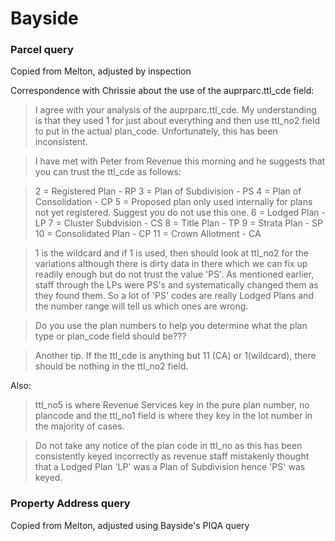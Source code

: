# Bayside

### Parcel query

Copied from Melton, adjusted by inspection


Correspondence with Chrissie about the use of the auprparc.ttl_cde field:

> I agree with your analysis of the auprparc.ttl_cde.  My understanding is that they used 1 for just about everything and then use ttl_no2 field to put in the actual plan_code.  Unfortunately, this has been inconsistent.

> I have met with Peter from Revenue this morning and he suggests that you can trust the ttl_cde as follows:

> 2 = Registered Plan - RP
> 3 = Plan of Subdivision - PS
> 4 = Plan of Consolidation - CP
> 5 = Proposed plan only used internally for plans not yet registered.  Suggest you do not use this one.
> 6 = Lodged Plan - LP
> 7 = Cluster Subdvision - CS
> 8 = Title Plan - TP
> 9 = Strata Plan - SP
> 10 = Consolidated Plan - CP
> 11 = Crown Allotment - CA

> 1 is the wildcard and if 1 is used, then should look at ttl_no2 for the variations although there is dirty data in there which we can fix up readily enough but do not trust the value 'PS'.  As mentioned earlier, staff through the LPs were PS's and systematically changed them as they found them.  So a lot of 'PS' codes are really Lodged Plans and the number range will tell us which ones are wrong.

> Do you use the plan numbers to help you determine what the plan type or plan_code field should be???

> Another tip.  If the ttl_cde is anything but 11 (CA) or 1(wildcard), there should be nothing in the ttl_no2 field.

Also:

> ttl_no5 is where Revenue Services key in the pure plan number, no plancode and the ttl_no1 field is where they key in the lot number in the majority of cases.

> Do not take any notice of the plan code in ttl_no as this has been consistently keyed incorrectly as revenue staff mistakenly thought that a Lodged Plan 'LP' was a Plan of Subdivision hence 'PS' was keyed.

### Property Address query

Copied from Melton, adjusted using Bayside's PIQA query

